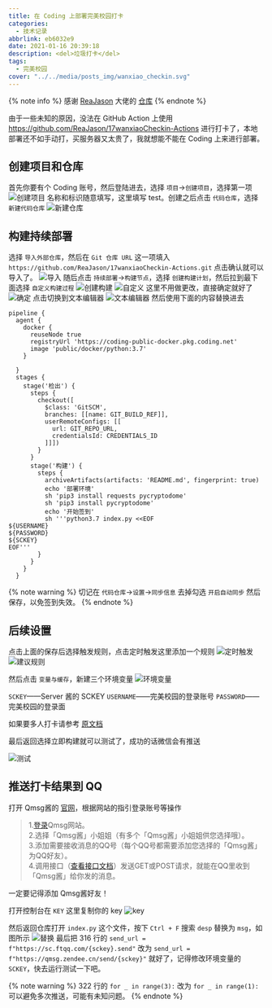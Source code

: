 ```yaml
---
title: 在 Coding 上部署完美校园打卡
categories:
  - 技术记录
abbrlink: eb6032e9
date: 2021-01-16 20:39:18
description: <del>垃圾打卡</del>
tags:
  - 完美校园
cover: "../../media/posts_img/wanxiao_checkin.svg"
---
```


{% note info %}
感谢 [ReaJason](https://github.com/ReaJason) 大佬的 [仓库](https://github.com/ReaJason/17wanxiaoCheckin-Actions)
{% endnote %}

由于一些未知的原因，没法在 GitHub Action 上使用 <https://github.com/ReaJason/17wanxiaoCheckin-Actions> 进行打卡了，本地部署还不如手动打，买服务器又太贵了，我就想能不能在 Coding 上来进行部署。

## 创建项目和仓库

首先你要有个 Coding 账号，然后登陆进去，选择 `项目`->`创建项目`，选择第一项
![创建项目](../../media/article_img/wanxiao_checkin/创建项目.jpeg)
名称和标识随意填写，这里填写 test。创建之后点击 `代码仓库`，选择 `新建代码仓库`
![新建仓库](../../media/article_img/wanxiao_checkin/新建仓库.jpeg)

## 构建持续部署

选择 `导入外部仓库`，然后在 `Git 仓库 URL` 这一项填入 `https://github.com/ReaJason/17wanxiaoCheckin-Actions.git` 点击确认就可以导入了。
![导入](../../media/article_img/wanxiao_checkin/导入.jpeg)
随后点击 `持续部署`->`构建节点`，选择 `创建构建计划`，然后拉到最下面选择 `自定义构建过程`
![创建构建](../../media/article_img/wanxiao_checkin/创建构建.jpeg)
![自定义](../../media/article_img/wanxiao_checkin/自定义.jpeg)
这里不用做更改，直接确定就好了
![确定](../../media/article_img/wanxiao_checkin/确定.jpeg)
点击切换到文本编辑器
![文本编辑器](../../media/article_img/wanxiao_checkin/文本编辑器.jpeg)
然后使用下面的内容替换进去

```shell
pipeline {
  agent {
    docker {
      reuseNode true
      registryUrl 'https://coding-public-docker.pkg.coding.net'
      image 'public/docker/python:3.7'
    }

  }
  stages {
    stage('检出') {
      steps {
        checkout([
          $class: 'GitSCM',
          branches: [[name: GIT_BUILD_REF]],
          userRemoteConfigs: [[
            url: GIT_REPO_URL,
            credentialsId: CREDENTIALS_ID
          ]]])
        }
      }
      stage('构建') {
        steps {
          archiveArtifacts(artifacts: 'README.md', fingerprint: true)
          echo '部署环境'
          sh 'pip3 install requests pycryptodome'
          sh 'pip3 install pycryptodome'
          echo '开始签到'
          sh '''python3.7 index.py <<EOF
${USERNAME}
${PASSWORD}
${SCKEY}
EOF'''
        }
      }
    }
  }
```

{% note warning %}
切记在 `代码仓库`->`设置`->`同步信息` 去掉勾选 `开启自动同步` 然后保存，以免签到失效。
{% endnote %}

## 后续设置

点击上面的保存后选择触发规则，点击定时触发这里添加一个规则
![定时触发](../../media/article_img/wanxiao_checkin/定时触发.jpeg)
![建议规则](../../media/article_img/wanxiao_checkin/建议规则.jpeg)

然后点击 `变量与缓存`，新建三个环境变量
![环境变量](../../media/article_img/wanxiao_checkin/环境变量.jpeg)

`SCKEY`——Server 酱的 SCKEY
`USERNAME`——完美校园的登录账号
`PASSWORD`——完美校园的登录面

如果要多人打卡请参考 [原文档](https://github.com/ReaJason/17wanxiaoCheckin-Actions)

最后返回选择立即构建就可以测试了，成功的话微信会有推送

![测试](../../media/article_img/wanxiao_checkin/测试.jpeg)

## 推送打卡结果到 QQ

打开 Qmsg酱的 [官网](https://qmsg.zendee.cn/)，根据网站的指引登录账号等操作

>1.[登录](https://qmsg.zendee.cn/me.html)Qmsg网站。  
>2.选择「Qmsg酱」小姐姐（有多个「Qmsg酱」小姐姐供您选择哦）。  
>3.添加需要接收消息的QQ号（每个QQ号都需要添加您选择的「Qmsg酱」为QQ好友）。  
>4.调用接口（[查看接口文档](https://qmsg.zendee.cn/api.html)）发送GET或POST请求，就能在QQ里收到「Qmsg酱」给你发的消息。  

一定要记得添加 Qmsg酱好友！

打开控制台在 `KEY` 这里复制你的 key
![key](../../media/article_img/wanxiao_checkin/key.jpeg)

然后返回仓库打开 `index.py` 这个文件，按下 `Ctrl + F` 搜索 `desp` 替换为 `msg`，如图所示
![替换](../../media/article_img/wanxiao_checkin/替换.jpeg)
最后把 316 行的 `send_url = f"https://sc.ftqq.com/{sckey}.send"` 改为 `send_url = f"https://qmsg.zendee.cn/send/{sckey}"` 就好了，记得修改环境变量的 `SCKEY`，快去运行测试一下吧。

{% note warning %}
322 行的 `for _ in range(3):` 改为 `for _ in range(1):` 可以避免多次推送，可能有未知问题。
{% endnote %}
